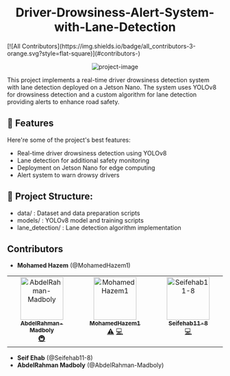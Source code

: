<h1 align="center" id="title">Driver-Drowsiness-Alert-System-with-Lane-Detection</h1>
<!-- ALL-CONTRIBUTORS-BADGE:START - Do not remove or modify this section -->
[![All Contributors](https://img.shields.io/badge/all_contributors-3-orange.svg?style=flat-square)](#contributors-)
<!-- ALL-CONTRIBUTORS-BADGE:END -->

<p align="center"><img src="" alt="project-image"></p>

<p id="description">This project implements a real-time driver drowsiness detection system with lane detection deployed on a Jetson Nano. The system uses YOLOv8 for drowsiness detection and a custom algorithm for lane detection providing alerts to enhance road safety.</p>

  
  
<h2>🧐 Features</h2>

Here're some of the project's best features:

*   Real-time driver drowsiness detection using YOLOv8
*   Lane detection for additional safety monitoring
*   Deployment on Jetson Nano for edge computing
*   Alert system to warn drowsy drivers

<h2>🤔 Project Structure:</h2>

* data/ : Dataset and data preparation scripts 
* models/ : YOLOv8 model and training scripts
* lane\_detection/ : Lane detection algorithm implementation

## Contributors

* **Mohamed Hazem** (@MohamedHazem1)
<!-- ALL-CONTRIBUTORS-LIST:START - Do not remove or modify this section -->
<!-- prettier-ignore-start -->
<!-- markdownlint-disable -->
<table>
  <tbody>
    <tr>
      <td align="center" valign="top" width="14.28%"><a href="https://github.com/AbdelRahman-Madboly"><img src="https://avatars.githubusercontent.com/u/148654460?v=4?s=100" width="100px;" alt="AbdelRahman-Madboly"/><br /><sub><b>AbdelRahman-Madboly</b></sub></a><br /><a href="#infra-AbdelRahman-Madboly" title="Infrastructure (Hosting, Build-Tools, etc)">🚇</a></td>
      <td align="center" valign="top" width="14.28%"><a href="https://github.com/MohamedHazem1"><img src="https://avatars.githubusercontent.com/u/111206091?v=4?s=100" width="100px;" alt="MohamedHazem1"/><br /><sub><b>MohamedHazem1</b></sub></a><br /><a href="https://github.com/noran97/Driver-Drowsiness-Alert-System-with-Lane-Detection/commits?author=MohamedHazem1" title="Tests">⚠️</a> <a href="https://github.com/noran97/Driver-Drowsiness-Alert-System-with-Lane-Detection/commits?author=MohamedHazem1" title="Code">💻</a></td>
      <td align="center" valign="top" width="14.28%"><a href="https://github.com/Seifehab11-8"><img src="https://avatars.githubusercontent.com/u/160287704?v=4?s=100" width="100px;" alt="Seifehab11-8"/><br /><sub><b>Seifehab11-8</b></sub></a><br /><a href="https://github.com/noran97/Driver-Drowsiness-Alert-System-with-Lane-Detection/commits?author=Seifehab11-8" title="Code">💻</a></td>
    </tr>
  </tbody>
</table>

<!-- markdownlint-restore -->
<!-- prettier-ignore-end -->

<!-- ALL-CONTRIBUTORS-LIST:END -->
* **Seif Ehab** (@Seifehab11-8)
* **AbdelRahman Madboly** (@AbdelRahman-Madboly)
